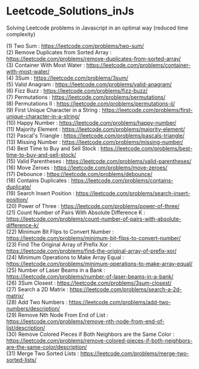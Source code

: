 # Leetcode_Solutions_inJs

Solving Leetcode problems in Javascript in an optimal way (reduced time complexity)

(1) Two Sum : https://leetcode.com/problems/two-sum/  
(2) Remove Duplicates from Sorted Array : https://leetcode.com/problems/remove-duplicates-from-sorted-array/  
(3) Container With Most Water : https://leetcode.com/problems/container-with-most-water/  
(4) 3Sum : https://leetcode.com/problems/3sum/  
(5) Valid Anagram : https://leetcode.com/problems/valid-anagram/  
(6) Fizz Buzz : https://leetcode.com/problems/fizz-buzz/  
(7) Permutations : https://leetcode.com/problems/permutations/  
(8) Permutations II : https://leetcode.com/problems/permutations-ii/  
(9) First Unique Character in a String : https://leetcode.com/problems/first-unique-character-in-a-string/  
(10) Happy Number : https://leetcode.com/problems/happy-number/  
(11) Majority Element : https://leetcode.com/problems/majority-element/  
(12) Pascal's Triangle : https://leetcode.com/problems/pascals-triangle/  
(13) Missing Number : https://leetcode.com/problems/missing-number/  
(14) Best Time to Buy and Sell Stock : https://leetcode.com/problems/best-time-to-buy-and-sell-stock/  
(15) Valid Parentheses : https://leetcode.com/problems/valid-parentheses/  
(16) Move Zeroes : https://leetcode.com/problems/move-zeroes/  
(17) Debounce : https://leetcode.com/problems/debounce/  
(18) Contains Duplicates : https://leetcode.com/problems/contains-duplicate/  
(19) Search Insert Position : https://leetcode.com/problems/search-insert-position/  
(20) Power of Three : https://leetcode.com/problems/power-of-three/  
(21) Count Number of Pairs With Absolute Difference K : https://leetcode.com/problems/count-number-of-pairs-with-absolute-difference-k/  
(22) Minimum Bit Flips to Convert Number : https://leetcode.com/problems/minimum-bit-flips-to-convert-number/  
(23) Find The Original Array of Prefix Xor : https://leetcode.com/problems/find-the-original-array-of-prefix-xor/  
(24) Minimum Operations to Make Array Equal : https://leetcode.com/problems/minimum-operations-to-make-array-equal/  
(25) Number of Laser Beams in a Bank : https://leetcode.com/problems/number-of-laser-beams-in-a-bank/  
(26) 3Sum Closest : https://leetcode.com/problems/3sum-closest/  
(27) Search a 2D Matrix : https://leetcode.com/problems/search-a-2d-matrix/  
(28) Add Two Numbers : https://leetcode.com/problems/add-two-numbers/description/  
(29) Remove Nth Node From End of List : https://leetcode.com/problems/remove-nth-node-from-end-of-list/description/  
(30) Remove Colored Pieces if Both Neighbors are the Same Color : https://leetcode.com/problems/remove-colored-pieces-if-both-neighbors-are-the-same-color/description/  
(31) Merge Two Sorted Lists : https://leetcode.com/problems/merge-two-sorted-lists/
